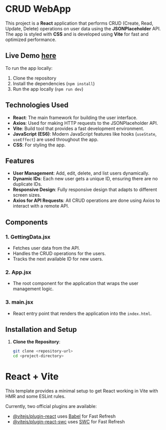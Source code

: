 # CRUD WebApp

This project is a **React** application that performs CRUD (Create, Read, Update, Delete) operations on user data using the **JSONPlaceholder** API. The app is styled with **CSS** and is developed using **Vite** for fast and optimized performance.

## Live Demo [here](https://crudwebapp-rakesh-patel57.netlify.app/)


To run the app locally:
1. Clone the repository
2. Install the dependencies (`npm install`)
3. Run the app locally (`npm run dev`)

## Technologies Used

- **React**: The main framework for building the user interface.
- **Axios**: Used for making HTTP requests to the JSONPlaceholder API.
- **Vite**: Build tool that provides a fast development environment.
- **JavaScript (ES6)**: Modern JavaScript features like hooks (`useState`, `useEffect`) are used throughout the app.
- **CSS**: For styling the app.

## Features

- **User Management**: Add, edit, delete, and list users dynamically.
- **Dynamic IDs**: Each new user gets a unique ID, ensuring there are no duplicate IDs.
- **Responsive Design**: Fully responsive design that adapts to different screen sizes.
- **Axios for API Requests**: All CRUD operations are done using Axios to interact with a remote API.

## Components

### 1. **GettingData.jsx**
   - Fetches user data from the API.
   - Handles the CRUD operations for the users.
   - Tracks the next available ID for new users.

### 2. **App.jsx**
   - The root component for the application that wraps the user management logic.

### 3. **main.jsx**
   - React entry point that renders the application into the `index.html`.

## Installation and Setup

1. **Clone the Repository**:
   ```bash
   git clone <repository-url>
   cd <project-directory>


# React + Vite

This template provides a minimal setup to get React working in Vite with HMR and some ESLint rules.

Currently, two official plugins are available:

- [@vitejs/plugin-react](https://github.com/vitejs/vite-plugin-react/blob/main/packages/plugin-react/README.md) uses [Babel](https://babeljs.io/) for Fast Refresh
- [@vitejs/plugin-react-swc](https://github.com/vitejs/vite-plugin-react-swc) uses [SWC](https://swc.rs/) for Fast Refresh
